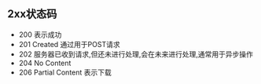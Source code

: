 ## 2xx状态码
+ 200 表示成功
+ 201 Created 通过用于POST请求
+ 202 服务器已收到请求,但还未进行处理,会在未来进行处理,通常用于异步操作
+ 204 No Content
+ 206 Partial Content 表示下载
